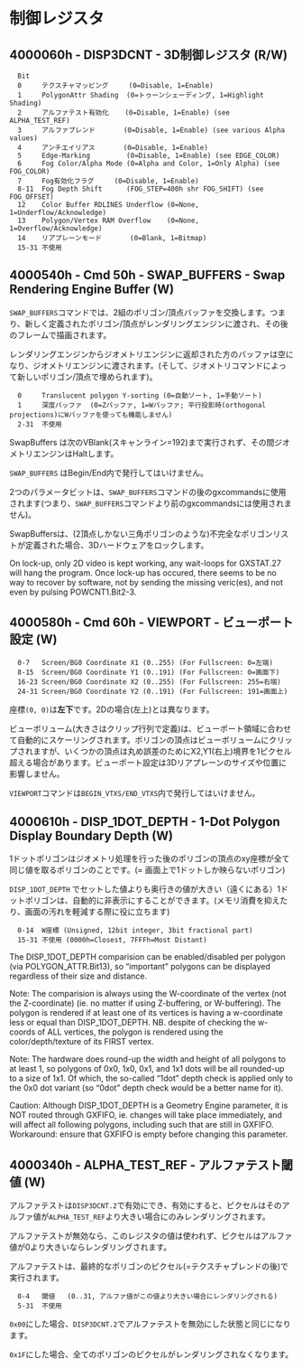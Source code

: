 # 制御レジスタ

## 4000060h - DISP3DCNT - 3D制御レジスタ (R/W)

```
  Bit
  0     テクスチャマッピング     (0=Disable, 1=Enable)
  1     PolygonAttr Shading  (0=トゥーンシェーディング, 1=Highlight Shading)
  2     アルファテスト有効化    (0=Disable, 1=Enable) (see ALPHA_TEST_REF)
  3     アルファブレンド       (0=Disable, 1=Enable) (see various Alpha values)
  4     アンチエイリアス       (0=Disable, 1=Enable)
  5     Edge-Marking         (0=Disable, 1=Enable) (see EDGE_COLOR)
  6     Fog Color/Alpha Mode (0=Alpha and Color, 1=Only Alpha) (see FOG_COLOR)
  7     Fog有効化フラグ     (0=Disable, 1=Enable)
  8-11  Fog Depth Shift      (FOG_STEP=400h shr FOG_SHIFT) (see FOG_OFFSET)
  12    Color Buffer RDLINES Underflow (0=None, 1=Underflow/Acknowledge)
  13    Polygon/Vertex RAM Overflow    (0=None, 1=Overflow/Acknowledge)
  14    リアプレーンモード       (0=Blank, 1=Bitmap)
  15-31 不使用
```

## 4000540h - Cmd 50h - SWAP_BUFFERS - Swap Rendering Engine Buffer (W)

`SWAP_BUFFERS`コマンドでは、2組のポリゴン/頂点バッファを交換します。つまり、新しく定義されたポリゴン/頂点がレンダリングエンジンに渡され、その後のフレームで描画されます。

レンダリングエンジンからジオメトリエンジンに返却された方のバッファは空になり、ジオメトリエンジンに渡されます。(そして、ジオメトリコマンドによって新しいポリゴン/頂点で埋められます)。

```
  0     Translucent polygon Y-sorting (0=自動ソート, 1=手動ソート)
  1     深度バッファ  (0=Zバッファ, 1=Wバッファ; 平行投影時(orthogonal projections)にWバッファを使っても機能しません)
  2-31  不使用
```

SwapBuffers は次のVBlank(スキャンライン=192)まで実行されず、その間ジオメトリエンジンはHaltします。

`SWAP_BUFFERS` はBegin/End内で発行してはいけません。

2つのパラメータビットは、`SWAP_BUFFERS`コマンドの後のgxcommandsに使用されます(つまり、`SWAP_BUFFERS`コマンドより前のgxcommandsには使用されません)。

SwapBuffersは、(2頂点しかない三角ポリゴンのような)不完全なポリゴンリストが定義された場合、3Dハードウェアをロックします。

On lock-up, only 2D video is kept working, any wait-loops for GXSTAT.27 will hang the program. Once lock-up has occured, there seems to be no way to recover by software, not by sending the missing veric(es), and not even by pulsing POWCNT1.Bit2-3.

## 4000580h - Cmd 60h - VIEWPORT - ビューポート設定 (W)

```
  0-7   Screen/BG0 Coordinate X1 (0..255) (For Fullscreen: 0=左端)
  8-15  Screen/BG0 Coordinate Y1 (0..191) (For Fullscreen: 0=画面下)
  16-23 Screen/BG0 Coordinate X2 (0..255) (For Fullscreen: 255=右端)
  24-31 Screen/BG0 Coordinate Y2 (0..191) (For Fullscreen: 191=画面上)
```

座標`(0, 0)`は**左下**です。2Dの場合(左上)とは異なります。

ビューボリューム(大きさはクリップ行列で定義)は、ビューポート領域に合わせて自動的にスケーリングされます。ポリゴンの頂点はビューボリュームにクリップされますが、いくつかの頂点は丸め誤差のためにX2,Y1(右上)境界を1ピクセル超える場合があります。ビューポート設定は3Dリアプレーンのサイズや位置に影響しません。

`VIEWPORT`コマンドは`BEGIN_VTXS/END_VTXS`内で発行してはいけません。

## 4000610h - DISP_1DOT_DEPTH - 1-Dot Polygon Display Boundary Depth (W)

1ドットポリゴンはジオメトリ処理を行った後のポリゴンの頂点のxy座標が全て同じ値を取るポリゴンのことです。(= 画面上で1ドットしか映らないポリゴン)

`DISP_1DOT_DEPTH` でセットした値よりも奥行きの値が大きい（遠くにある）1ドットポリゴンは、自動的に非表示にすることができます。(メモリ消費を抑えたり、画面の汚れを軽減する際に役に立ちます)

```
  0-14  W座標 (Unsigned, 12bit integer, 3bit fractional part)
  15-31 不使用 (0000h=Closest, 7FFFh=Most Distant)
```

The DISP_1DOT_DEPTH comparision can be enabled/disabled per polygon (via POLYGON_ATTR.Bit13), so “important” polygons can be displayed regardless of their size and distance.

Note: The comparision is always using the W-coordinate of the vertex (not the Z-coordinate) (ie. no matter if using Z-buffering, or W-buffering). The polygon is rendered if at least one of its vertices is having a w-coordinate less or equal than DISP_1DOT_DEPTH. NB. despite of checking the w-coords of ALL vertices, the polygon is rendered using the color/depth/texture of its FIRST vertex.

Note: The hardware does round-up the width and height of all polygons to at least 1, so polygons of 0x0, 1x0, 0x1, and 1x1 dots will be all rounded-up to a size of 1x1. Of which, the so-called “1dot” depth check is applied only to the 0x0 dot variant (so “0dot” depth check would be a better name for it).

Caution: Although DISP_1DOT_DEPTH is a Geometry Engine parameter, it is NOT routed through GXFIFO, ie. changes will take place immediately, and will affect all following polygons, including such that are still in GXFIFO. Workaround: ensure that GXFIFO is empty before changing this parameter.

## 4000340h - ALPHA_TEST_REF - アルファテスト閾値 (W)

アルファテストは`DISP3DCNT.2`で有効にでき、有効にすると、ピクセルはそのアルファ値が`ALPHA_TEST_REF`より大きい場合にのみレンダリングされます。

アルファテストが無効なら、このレジスタの値は使われず、ピクセルはアルファ値が0より大きいならレンダリングされます。

アルファテストは、最終的なポリゴンのピクセル(=テクスチャブレンドの後)で実行されます。

```
  0-4   閾値   (0..31, アルファ値がこの値より大きい場合にレンダリングされる)
  5-31  不使用
```

`0x00`にした場合、`DISP3DCNT.2`でアルファテストを無効にした状態と同じになります。

`0x1F`にした場合、全てのポリゴンのピクセルがレンダリングされなくなります。


